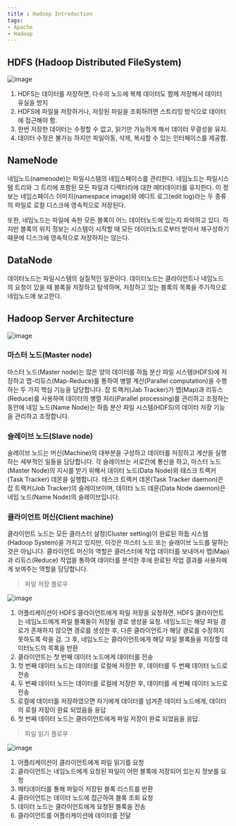 ```yaml
---
title : Hadoop Introduction
tags:
- Apache
- Hadoop
---
```


## HDFS (Hadoop Distributed FileSystem)

![image](https://user-images.githubusercontent.com/44635266/67591027-6352bd80-f797-11e9-82e7-7ba8cb1f7a43.png)

1. HDFS는 데이터를 저장하면, 다수의 노드에 복제 데이터도 함께 저장해서 데이터 유실을 방지
2. HDFS에 파일을 저장하거나, 저장된 파일을 조회하려면 스트리밍 방식으로 데이터에 접근해야 함.
3. 한번 저장한 데이터는 수정할 수 없고, 읽기만 가능하게 해서 데이터 무결성을 유지.
4. 데이터 수정은 불가능 하지만 파일이동, 삭제, 복사할 수 있는 인터페이스를 제공함.

## NameNode

네임노드(namenode)는 파일시스템의 네임스페이스를 관리한다. 네임노드는 파일시스템 트리와 그 트리에 포함된 모든 파일과 디렉터리에 대한 메타데이터를 유지한다. 이 정보는 네임스페이스 이미지(namespace image)와 에디트 로그(edit log)라는 두 종류의 파일로 로컬 디스크에 영속적으로 저장된다.

또한, 네임노드는 파일에 속한 모든 블록이 어느 데이터노드에 있는지 파악하고 있다. 하지만 블록의 위치 정보는 시스템이 시작할 때 모든 데이터노드로부터 받아서 재구성하기 때문에 디스크에 영속적으로 저장하지는 않는다. 

## DataNode

데이터노드는 파일시스템의 실질적인 일꾼이다. 데이터노드는 클라이언트나 네임노드의 요청이 있을 때 블록을 저장하고 탐색하며, 저장하고 있는 블록의 목록을 주기적으로 네임노드에 보고한다. 

## Hadoop Server Architecture

![image](https://user-images.githubusercontent.com/44635266/67591755-14a62300-f799-11e9-9df6-fb7db9ed4beb.png)

### 마스터 노드(Master node)

마스터 노드(Master node)는 많은 양의 데이터를 하둡 분산 파일 시스템(HDFS)에 저장하고 맵-리듀스(Map-Reduce)를 통하여 병렬 계산(Parallel computation)을 수행하는 두 가지 핵심 기능을 담당합니다. 잡 트랙커(Jab Tracker)가 맵(Map)과 리듀스(Reduce)를 사용하여 데이터의 병렬 처리(Parallel processing)를 관리하고 조정하는 동안에 네임 노드(Name Node)는 하둡 분산 파일 시스템(HDFS)의 데이터 저장 기능을 관리하고 조정합니다.

### 슬레이브 노드(Slave node)

슬레이브 노드는 머신(Machine)의 대부분을 구성하고 데이터를 저장하고 계산을 실행하는 세부적인 일들을 담당합니다. 각 슬레이브는 서로간에 통신을 하고, 마스터 노드(Master Node)의 지시를 받기 위해서 데이터 노드(Data Node)와 태스크 트랙커(Task Tracker) 데몬을 실행합니다. 태스크 트랙커 데몬(Task Tracker daemon)은 잡 트랙커(Job Tracker)의 슬레이브이며, 데이터 노드 데몬(Data Node daemon)은 네임 노드(Name Node)의 슬레이브입니다.

### 클라이언트 머신(Client machine)

클라이언트 노드는 모든 클러스터 설정(Cluster setting)이 완료된 하둡 시스템(Hadoop System)을 가지고 있지만, 이것은 마스터 노드 또는 슬래이브 노드를 말하는 것은 아닙니다. 클라이언트 머신의 역할은 클러스터에 작업 데이터를 보내어서 맵(Map)과 리듀스(Reduce) 작업을 통하여 데이터를 분석한 후에 완료된 작업 결과를 사용자에게 보여주는 역할을 담당합니다.

> 파일 저장 플로우

![image](https://user-images.githubusercontent.com/44635266/67591071-80878c00-f797-11e9-8c89-79563993c299.png)

1. 어플리케이션이 HDFS 클라이언트에게 파일 저장을 요청하면, HDFS 클라이언트는 네임노드에게 파일 블록들이 저장될 경로 생성을 요청.  네임노드는 해당 파일 경로가 존재하지 않으면 경로를 생성한 후, 다른 클라이언트가 해당 경로를 수정하지 못하도록 락을 검. 그 후, 네임노드는 클라이언트에게 해당 파일 블록들을 저장할 데이터노드의 목록을 반환
2. 클라이언트는 첫 번째 데이터 노드에게 데이터를 전송
3. 첫 번째 데이터 노드는 데이터를 로컬에 저장한 후, 데이터를 두 번째 데이터 노드로 전송
4. 두 번째 데이터 노드는 데이터를 로컬에 저장한 후, 데이터를 세 번째 데이터 노드로 전송
5. 로컬에 데이터를 저장하였으면 자기에게 데이터를 넘겨준 데이터 노드에게, 데이터의 로컬 저장이 완료 되었음을 응답
6. 첫 번째 데이터 노드는 클라이언트에게 파일 저장이 완료 되었음을 응답.

> 파일 읽기 플로우

![image](https://user-images.githubusercontent.com/44635266/67591129-a6149580-f797-11e9-8b13-cfcb6e0f56ad.png)

1. 어플리케이션이 클라이언트에게 파일 읽기를 요청
2. 클라이언트는 네임노드에게 요청된 파일이 어떤 블록에 저장되어 있는지 정보를 요청
3. 메타데이터를 통해 파일이 저장된 블록 리스트를 반환
4. 클라이언트는 데이터 노드에 접근하여 블록 조회 요청
5. 데이터 노드는 클라이언트에게 요청된 블록을 전송
6. 클라이언트를 어플리케이션에 데이터를 전달

